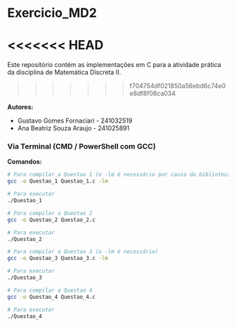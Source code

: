 # Exercicio_MD2
<<<<<<< HEAD
=======

Este repositório contém as implementações em C para a atividade prática da disciplina de Matemática Discreta II.
>>>>>>> f704754df021850a56ebd6c74e0e8df8f08ca034

**Autores:**
* Gustavo Gomes Fornaciari - 241032519
* Ana Beatriz Souza Araujo - 241025891

### Via Terminal (CMD / PowerShell com GCC)

**Comandos:**

```bash
# Para compilar a Questao 1 (o -lm é necessário por causa da biblioteca math.h)
gcc -o Questao_1 Questao_1.c -lm

# Para executar
./Questao_1

# Para compilar a Questao 2
gcc -o Questao_2 Questao_2.c

# Para executar
./Questao_2

# Para compilar a Questao 3 (o -lm é necessário)
gcc -o Questao_3 Questao_3.c -lm

# Para executar
./Questao_3

# Para compilar a Questao 4
gcc -o Questao_4 Questao_4.c

# Para executar
./Questao_4

